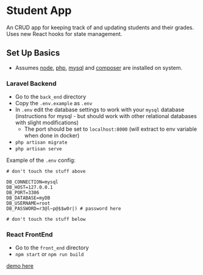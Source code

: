 # Student App

An CRUD app for keeping track of and updating students and their grades. Uses new React hooks for state management.

## Set Up Basics

- Assumes [node](https://nodejs.org/en/), [php](https://www.php.net/manual/en/install.php), [mysql](https://dev.mysql.com/downloads/installer/) and [composer](https://getcomposer.org/) are installed on system.

### Laravel Backend

- Go to the `back_end` directory
- Copy the `.env.example` as `.env`
- In `.env` edit the database settings to work with your `mysql` database (instructions for mysql - but should work with other relational databases with slight modifications)
    - The port should be set to `localhost:8000` (will extract to env variable when done in docker)
- `php artisan migrate`
- `php artisan serve`

Example of the `.env` config:

```
# don't touch the stuff above

DB_CONNECTION=mysql
DB_HOST=127.0.0.1
DB_PORT=3306
DB_DATABASE=myDB
DB_USERNAME=root
DB_PASSWORD=r3@l~p@$$w0r|) # password here

# don't touch the stuff below
```

### React FrontEnd

- Go to the `front_end` directory
- `npm start` or `npm run build`

[demo here](https://www.youtube.com/watch?v=ogBhhMFAc3U)
